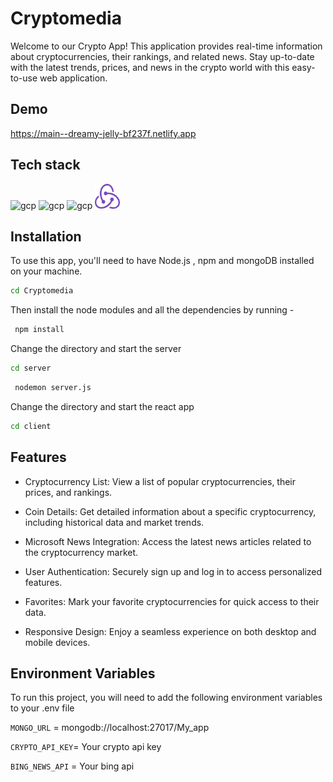 
# Cryptomedia

Welcome to our Crypto App! This application provides real-time information about cryptocurrencies, their rankings, and related news. Stay up-to-date with the latest trends, prices, and news in the crypto world with this easy-to-use web application.

## Demo

https://main--dreamy-jelly-bf237f.netlify.app

## Tech stack


<img src="https://www.vectorlogo.zone/logos/nodejs/nodejs-icon.svg" alt="gcp" width="40" height="40"/> 

<img src="https://www.vectorlogo.zone/logos/mongodb/mongodb-icon.svg" alt="gcp" width="40" height="40"/> 

<img src="https://www.vectorlogo.zone/logos/reactjs/reactjs-icon.svg" alt="gcp" width="40" height="40"/> 

<img src="./client/public/redux.svg" alt="gcp" width="40" height="40"/> 

## Installation

To use this app, you'll need to have Node.js , npm and mongoDB installed on your machine.

```bash
cd Cryptomedia
```
Then install the node modules and all the dependencies by running -

```bash
 npm install
```
Change the directory and start the server 

```bash
cd server

```
```bash
 nodemon server.js
```
Change the directory and start the react app

```bash
cd client
```



## Features

- Cryptocurrency List: View a list of popular cryptocurrencies, their prices, and rankings.

- Coin Details: Get detailed information about a specific cryptocurrency, including historical data and market trends.

- Microsoft News Integration: Access the latest news articles related to the cryptocurrency market.

- User Authentication: Securely sign up and log in to access personalized features.

- Favorites: Mark your favorite cryptocurrencies for quick access to their data.

- Responsive Design: Enjoy a seamless experience on both desktop and mobile devices.


## Environment Variables

To run this project, you will need to add the following environment variables to your .env file

`MONGO_URL` = mongodb://localhost:27017/My_app

`CRYPTO_API_KEY`= Your crypto api key

`BING_NEWS_API` = Your bing api




